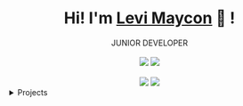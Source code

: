<div align="center">
	<h1>Hi! I'm <a href="https://LeviMaycon.github.io">Levi Maycon</a> 🐬 !</h1>
	<div>JUNIOR DEVELOPER</div>
	<br />
	<a href="https://github.com/LeviMaycon"><img src="https://img.shields.io/github/stars/LeviMaycon?color=cdd6f4&label=GITHUB&style=flat&logo=github" /></a>
	<a href="mailto:nealwang.sh@pm.me/"><img src="https://img.shields.io/badge/EMAIL-nealwang.sh@pm.me-b4befe?style=flat&logo=protonmail" /></a>
	<br />
	<br />
	<img src="https://github-readme-stats.vercel.app/api?username=LeviMaycon&hide_title=true&hide_rank=true&show_icons=true&include_all_commits=true&line_height=24&hide_border=true&bg_color=1e1e2e&text_color=cdd6f4&icon_color=cba6f7&title_color=94e2d5" />
	<img src="https://github-readme-stats.vercel.app/api/top-langs/?username=LeviMaycon&hide_title=true&langs_count=8&layout=compact&hide_border=true&bg_color=1e1e2e&text_color=cdd6f4&icon_color=cba6f7&title_color=94e2d5" />
</div>

<details>
	<summary>Projects</summary>
	<ul>
    <h1 align="center"></h1>
	</ul>
</details>
